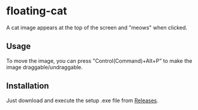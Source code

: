 # floating-cat
A cat image appears at the top of the screen and "meows" when clicked.

## Usage
To move the image, you can press "Control(Command)+Alt+P" to make the image draggable/undraggable.

## Installation
Just download and execute the setup .exe file from [Releases](https://github.com/Chen1Plus/floating-cat/releases).
